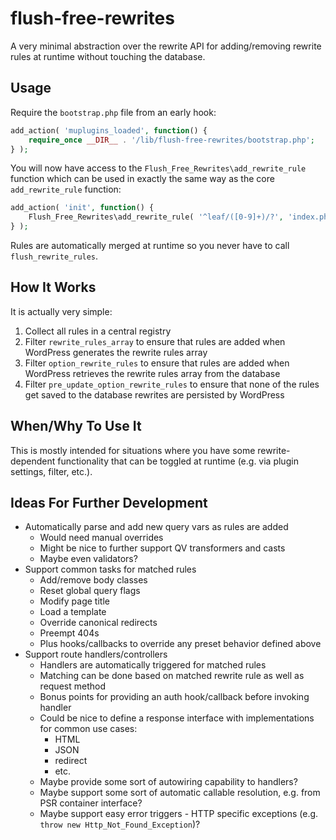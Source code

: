 # flush-free-rewrites

A very minimal abstraction over the rewrite API for adding/removing rewrite rules at runtime without touching the database.

## Usage

Require the `bootstrap.php` file from an early hook:

```php
add_action( 'muplugins_loaded', function() {
    require_once __DIR__ . '/lib/flush-free-rewrites/bootstrap.php';
} );
```

You will now have access to the `Flush_Free_Rewrites\add_rewrite_rule` function which can be used in exactly the same way as the core `add_rewrite_rule` function:

```php
add_action( 'init', function() {
    Flush_Free_Rewrites\add_rewrite_rule( '^leaf/([0-9]+)/?', 'index.php?page_id=$matches[1]', 'top' );
} );
```

Rules are automatically merged at runtime so you never have to call `flush_rewrite_rules`.

## How It Works

It is actually very simple:

1. Collect all rules in a central registry
2. Filter `rewrite_rules_array` to ensure that rules are added when WordPress generates the rewrite rules array
3. Filter `option_rewrite_rules` to ensure that rules are added when WordPress retrieves the rewrite rules array from the database
4. Filter `pre_update_option_rewrite_rules` to ensure that none of the rules get saved to the database rewrites are persisted by WordPress

## When/Why To Use It

This is mostly intended for situations where you have some rewrite-dependent functionality that can be toggled at runtime (e.g. via plugin settings, filter, etc.).

## Ideas For Further Development

* Automatically parse and add new query vars as rules are added
    - Would need manual overrides
    - Might be nice to further support QV transformers and casts
    - Maybe even validators?
* Support common tasks for matched rules
    - Add/remove body classes
    - Reset global query flags
    - Modify page title
    - Load a template
    - Override canonical redirects
    - Preempt 404s
    - Plus hooks/callbacks to override any preset behavior defined above
* Support route handlers/controllers
    - Handlers are automatically triggered for matched rules
    - Matching can be done based on matched rewrite rule as well as request method
    - Bonus points for providing an auth hook/callback before invoking handler
    - Could be nice to define a response interface with implementations for common use cases:
        + HTML
        + JSON
        + redirect
        + etc.
    - Maybe provide some sort of autowiring capability to handlers?
    - Maybe support some sort of automatic callable resolution, e.g. from PSR container interface?
    - Maybe support easy error triggers - HTTP specific exceptions (e.g. `throw new Http_Not_Found_Exception`)?
